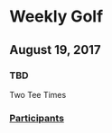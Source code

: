 # Weekly Golf  
## August 19, 2017  
### TBD
Two Tee Times  




### [Participants](https://github.com/eesparty/WeeklyGolf/projects/1)
